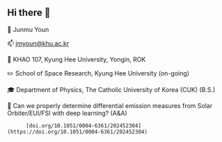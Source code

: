 ## Hi there 👋

🙋 Junmu Youn

📫 jmyoun@khu.ac.kr

🏢 KHAO 107, Kyung Hee University, Yongin, ROK

✏️ School of Space Research, Kyung Hee University (on-going)

🎓 Department of Physics, The Catholic University of Korea (CUK) (B.S.)

📰 Can we properly determine differential emission measures from Solar Orbiter/EUI/FSI with deep learning? (A&A)
         
          [doi.org/10.1051/0004-6361/202452304](https://doi.org/10.1051/0004-6361/202452304)

<!--
**JunmuYOUN/JunmuYOUN** is a ✨ _special_ ✨ repository because its `README.md` (this file) appears on your GitHub profile.

Here are some ideas to get you started:

- 🔭 I’m currently working on ...
- 🌱 I’m currently learning ...
- 👯 I’m looking to collaborate on ...
- 🤔 I’m looking for help with ...
- 💬 Ask me about ...
- 📫 How to reach me: ...
- 😄 Pronouns: ...
- ⚡ Fun fact: ...
-->
